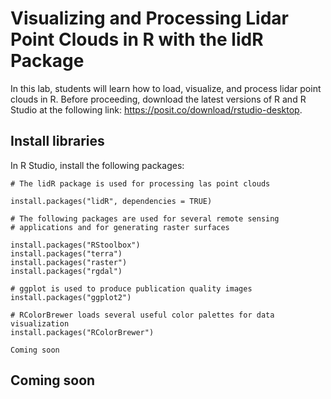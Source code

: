 # Visualizing and Processing Lidar Point Clouds in R with the lidR Package

In this lab, students will learn how to load, visualize, and process lidar point clouds
in R. Before proceeding, download the latest versions of R and R Studio at the following
link: <https://posit.co/download/rstudio-desktop>.

## Install libraries

In R Studio, install the following packages:

```
# The lidR package is used for processing las point clouds

install.packages("lidR", dependencies = TRUE)

# The following packages are used for several remote sensing 
# applications and for generating raster surfaces

install.packages("RStoolbox")
install.packages("terra")
install.packages("raster")
install.packages("rgdal")

# ggplot is used to produce publication quality images
install.packages("ggplot2")

# RColorBrewer loads several useful color palettes for data visualization
install.packages("RColorBrewer")
```


```{seealso}
Coming soon
```

## Coming soon


